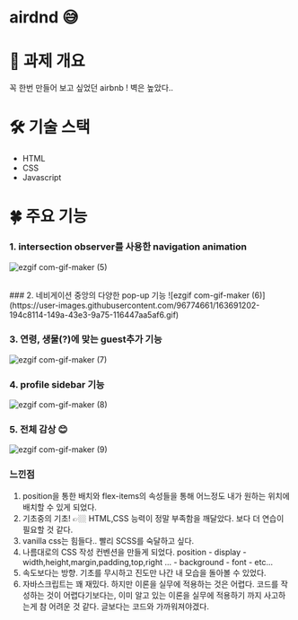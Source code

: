 # airdnd 😅


# 📑 과제 개요

꼭 한번 만들어 보고 싶었던 airbnb ! 벽은 높았다..

# 🛠 기술 스택

- HTML
- CSS
- Javascript

# 🍀 주요 기능




### 1. intersection observer를 사용한 navigation animation
![ezgif com-gif-maker (5)](https://user-images.githubusercontent.com/96774661/163691199-324c8923-2939-4119-bfe5-b925e6098a81.gif)

<br/>
### 2. 네비게이션 중앙의 다양한 pop-up 기능
![ezgif com-gif-maker (6)](https://user-images.githubusercontent.com/96774661/163691202-194c8114-149a-43e3-9a75-116447aa5af6.gif)

### 3. 연령, 생물(?)에 맞는 guest추가 기능
![ezgif com-gif-maker (7)](https://user-images.githubusercontent.com/96774661/163691204-41dc87c3-89f6-4cbf-9f18-64cf71b32ce0.gif)

### 4. profile sidebar 기능
![ezgif com-gif-maker (8)](https://user-images.githubusercontent.com/96774661/163691205-03cb3a2d-afd7-46c1-b31d-b50b3e04cdd1.gif)

### 5. 전체 감상 😊
![ezgif com-gif-maker (9)](https://user-images.githubusercontent.com/96774661/163691208-99b3b9ce-6e44-46b2-87a4-69dfe7216361.gif)


### 느낀점

1. position을 통한 배치와 flex-items의 속성들을 통해 어느정도 내가 원하는 위치에 배치할 수 있게 되었다.
2. 기초중의 기초! 👉🏼 HTML,CSS 능력이 정말 부족함을 깨달았다. 보다 더 연습이 필요할 것 같다.
3. vanilla css는 힘들다.. 빨리 SCSS를 숙달하고 싶다.
4. 나름대로의 CSS 작성 컨벤션을 만들게 되었다. position - display - width,height,margin,padding,top,right ... - background - font - etc...
5. 속도보다는 방향. 기초를 무시하고 진도만 나간 내 모습을 돌아볼 수 있었다.
6. 자바스크립트는 꽤 재밌다. 하지만 이론을 실무에 적용하는 것은 어렵다. 코드를 작성하는 것이 어렵다기보다는, 이미 알고 있는 이론을 실무에 적용하기 까지 사고하는게 참 어려운 것 같다. 글보다는 코드와 가까워져야겠다.
